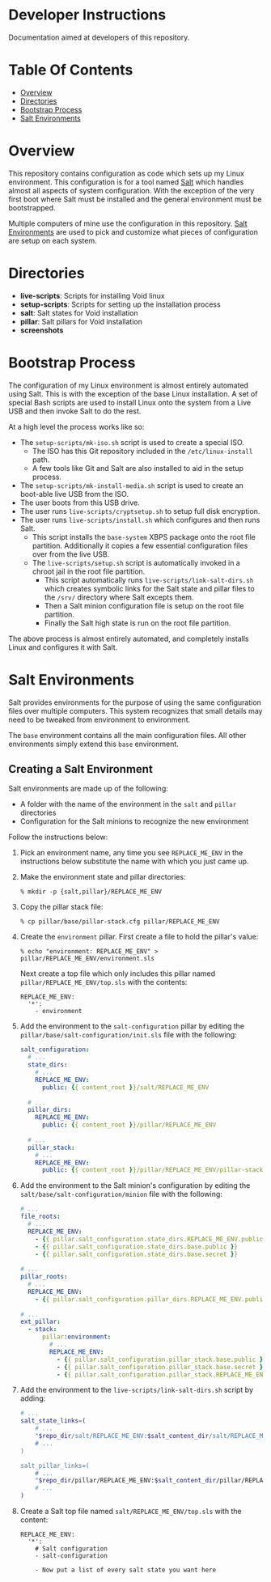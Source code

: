 # Developer Instructions
Documentation aimed at developers of this repository.

# Table Of Contents
- [Overview](#overview)
- [Directories](#directories)
- [Bootstrap Process](#bootstrap-process)
- [Salt Environments](#salt-environments)

# Overview
This repository contains configuration as code which sets up my Linux 
environment. This configuration is for a tool named 
[Salt](https://www.saltstack.com/) which handles almost all aspects of system
configuration. With the exception of the very first boot where Salt
must be installed and the general environment must be bootstrapped.

Multiple computers of mine use the configuration in this repository. 
[Salt Environments](#salt-environments) are used to pick and customize what
pieces of configuration are setup on each system. 

# Directories
- **live-scripts**: Scripts for installing Void linux
- **setup-scripts**: Scripts for setting up the installation process
- **salt**: Salt states for Void installation
- **pillar**: Salt pillars for Void installation
- **screenshots**

# Bootstrap Process
The configuration of my Linux environment is almost entirely automated using
Salt. This is with the exception of the base Linux installation. A set of 
special Bash scripts are used to install Linux onto the system from a Live USB
and then invoke Salt to do the rest.

At a high level the process works like so:

- The `setup-scripts/mk-iso.sh` script is used to create a special ISO.
  - The ISO has this Git repository included in the `/etc/linux-install` path. 
  - A few tools like Git and Salt are also installed to aid in the 
    setup process.
- The `setup-scripts/mk-install-media.sh` script is used to create an boot-able
  live USB from the ISO.
- The user boots from this USB drive.
- The user runs `live-scripts/cryptsetup.sh` to setup full disk encryption.
- The user runs `live-scripts/install.sh` which configures and then runs Salt.
  - This script installs the `base-system` XBPS package onto the root file 
	partition. Additionally it copies a few essential configuration files over
	from the live USB.
  - The `live-scripts/setup.sh` script is automatically invoked in a chroot jail
	in the root file partition.
    - This script automatically runs `live-scripts/link-salt-dirs.sh` which 
	  creates symbolic links for the Salt state and pillar files to the `/srv/`
	  directory where Salt excepts them.
	- Then a Salt minion configuration file is setup on the root file partition.
	- Finally the Salt high state is run on the root file partition.
	
The above process is almost entirely automated, and completely installs Linux
and configures it with Salt.

# Salt Environments
Salt provides environments for the purpose of using the same configuration files
over multiple computers. This system recognizes that small details may need to 
be tweaked from environment to environment.

The `base` environment contains all the main configuration files. All other 
environments simply extend this `base` environment.

## Creating a Salt Environment
Salt environments are made up of the following:

- A folder with the name of the environment in the `salt` and 
  `pillar` directories
- Configuration for the Salt minions to recognize the new environment

Follow the instructions below:

1. Pick an environment name, any time you see `REPLACE_ME_ENV` in the 
   instructions below substitute the name with which you just came up.
2. Make the environment state and pillar directories:
   ```
   % mkdir -p {salt,pillar}/REPLACE_ME_ENV
   ```
3. Copy the pillar stack file:
   ```
   % cp pillar/base/pillar-stack.cfg pillar/REPLACE_ME_ENV
   ```
4. Create the `environment` pillar. First create a file to hold the 
   pillar's value:
   
   ```
   % echo "environment: REPLACE_ME_ENV" > pillar/REPLACE_ME_ENV/environment.sls
   ```
   
   Next create a top file which only includes this pillar named 
   `pillar/REPLACE_ME_ENV/top.sls` with the contents:
   
   ```
   REPLACE_ME_ENV:
     '*':
	   - environment
   ```
5. Add the environment to the `salt-configuration` pillar by editing the
   `pillar/base/salt-configuration/init.sls` file with the following:
   ```yaml
   salt_configuration:
     # ...
	 state_dirs:
	   # ...
	   REPLACE_ME_ENV:
	     public: {{ content_root }}/salt/REPLACE_ME_ENV
	 
	 # ...
	 pillar_dirs:
	   REPLACE_ME_ENV:
	     public: {{ content_root }}/pillar/REPLACE_ME_ENV
	 
	 # ...
	 pillar_stack:
	   # ...
	   REPLACE_ME_ENV:
	     public: {{ content_root }}/pillar/REPLACE_ME_ENV/pillar-stack.cfg
   ```
6. Add the environment to the Salt minion's configuration by editing
   the `salt/base/salt-configuration/minion` file with the following:
   ```yaml
   # ...
   file_roots:
     # ...
	 REPLACE_ME_ENV:
	   - {{ pillar.salt_configuration.state_dirs.REPLACE_ME_ENV.public }}
       - {{ pillar.salt_configuration.state_dirs.base.public }}
       - {{ pillar.salt_configuration.state_dirs.base.secret }}
	   
   # ...
   pillar_roots:
     # ...
	 REPLACE_ME_ENV:
	   - {{ pillar.salt_configuration.pillar_dirs.REPLACE_ME_ENV.public }}
	   
   # ...
   ext_pillar:
     - stack:
	     pillar:environment:
		   # ...
		   REPLACE_ME_ENV:
		     - {{ pillar.salt_configuration.pillar_stack.base.public }}
			 - {{ pillar.salt_configuration.pillar_stack.base.secret }}
			 - {{ pillar.salt_configuration.pillar_stack.REPLACE_ME_ENV.public }}
   ```
7. Add the environment to the `live-scripts/link-salt-dirs.sh` script by adding:
   ```bash
   # ...
   salt_state_links=(
       # ...
       "$repo_dir/salt/REPLACE_ME_ENV:$salt_content_dir/salt/REPLACE_ME_ENV
	   # ...
   )
   
   salt_pillar_links=(
       # ...
	   "$repo_dir/pillar/REPLACE_ME_ENV:$salt_content_dir/pillar/REPLACE_ME_ENV
	   # ...
   )
   ```
8. Create a Salt top file named `salt/REPLACE_ME_ENV/top.sls` with the content:
   ```
   REPLACE_ME_ENV:
     '*':
	   # Salt configuration
       - salt-configuration
     
	   - Now put a list of every salt state you want here
   ```
